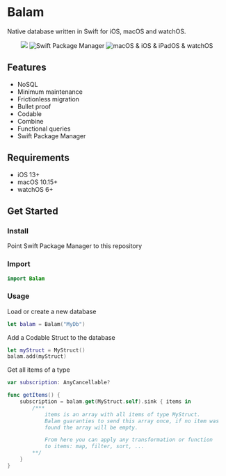 # Balam
Native database written in Swift for iOS, macOS and watchOS.


<p align="center">
    <img src="https://img.shields.io/badge/swift-5.2-orange.svg" />
    <img src="https://img.shields.io/badge/swiftpm-compatible-brightgreen.svg?style=flat" alt="Swift Package Manager" />
    <img src="https://img.shields.io/badge/platforms-macOS+iOS+iPadOS+watchOS+brightgreen.svg?style=flat" alt="macOS & iOS & iPadOS & watchOS" />
</p>


## Features
- NoSQL
- Minimum maintenance
- Frictionless migration
- Bullet proof
- Codable
- Combine
- Functional queries
- Swift Package Manager

## Requirements
- iOS 13+
- macOS 10.15+
- watchOS 6+

## Get Started
### Install
Point Swift Package Manager to this repository

### Import
```swift
import Balam
```

### Usage
Load or create a new database
```swift
let balam = Balam("MyDb")
```


Add a Codable Struct to the database
```swift
let myStruct = MyStruct()
balam.add(myStruct)
```


Get all items of a type
```swift
var subscription: AnyCancellable?

func getItems() {
    subscription = balam.get(MyStruct.self).sink { items in
        /***
            items is an array with all items of type MyStruct.
            Balam guaranties to send this array once, if no item was
            found the array will be empty.

            From here you can apply any transformation or function
            to items: map, filter, sort, ...
        **/
    }
}
```
